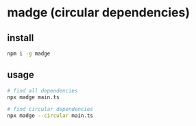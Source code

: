 # madge (circular dependencies)

## install

```sh
npm i -g madge
```

## usage

```sh
# find all dependencies
npx madge main.ts

# find circular dependencies
npx madge --circular main.ts
```
